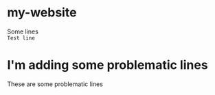 # my-website
Some lines  
`Test line`  
# I'm adding some problematic lines
These are some problematic lines
